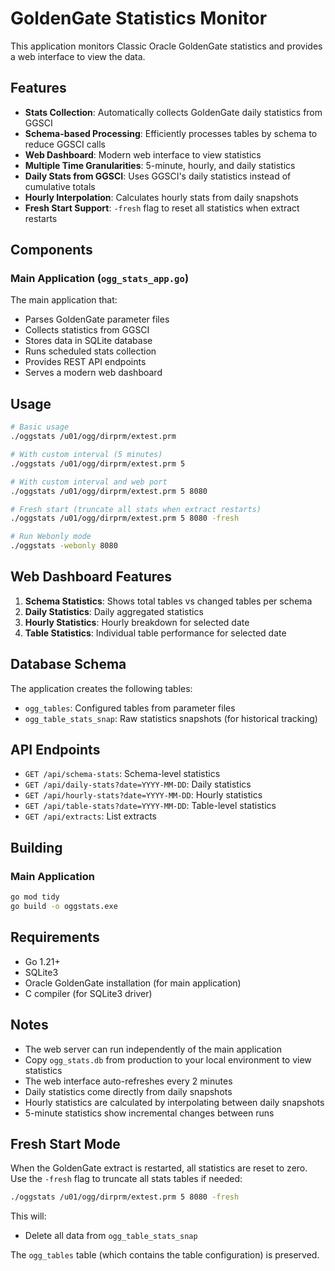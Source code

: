 # GoldenGate Statistics Monitor

This application monitors Classic Oracle GoldenGate statistics and provides a web interface to view the data.

## Features

- **Stats Collection**: Automatically collects GoldenGate daily statistics from GGSCI
- **Schema-based Processing**: Efficiently processes tables by schema to reduce GGSCI calls
- **Web Dashboard**: Modern web interface to view statistics
- **Multiple Time Granularities**: 5-minute, hourly, and daily statistics
- **Daily Stats from GGSCI**: Uses GGSCI's daily statistics instead of cumulative totals
- **Hourly Interpolation**: Calculates hourly stats from daily snapshots
- **Fresh Start Support**: `-fresh` flag to reset all statistics when extract restarts

## Components

### Main Application (`ogg_stats_app.go`)
The main application that:
- Parses GoldenGate parameter files
- Collects statistics from GGSCI
- Stores data in SQLite database
- Runs scheduled stats collection
- Provides REST API endpoints
- Serves a modern web dashboard


## Usage

```bash
# Basic usage
./oggstats /u01/ogg/dirprm/extest.prm

# With custom interval (5 minutes)
./oggstats /u01/ogg/dirprm/extest.prm 5

# With custom interval and web port
./oggstats /u01/ogg/dirprm/extest.prm 5 8080

# Fresh start (truncate all stats when extract restarts)
./oggstats /u01/ogg/dirprm/extest.prm 5 8080 -fresh

# Run Webonly mode
./oggstats -webonly 8080
```

## Web Dashboard Features

1. **Schema Statistics**: Shows total tables vs changed tables per schema
2. **Daily Statistics**: Daily aggregated statistics
3. **Hourly Statistics**: Hourly breakdown for selected date
4. **Table Statistics**: Individual table performance for selected date

## Database Schema

The application creates the following tables:

- `ogg_tables`: Configured tables from parameter files
- `ogg_table_stats_snap`: Raw statistics snapshots (for historical tracking)

## API Endpoints

- `GET /api/schema-stats`: Schema-level statistics
- `GET /api/daily-stats?date=YYYY-MM-DD`: Daily statistics
- `GET /api/hourly-stats?date=YYYY-MM-DD`: Hourly statistics
- `GET /api/table-stats?date=YYYY-MM-DD`: Table-level statistics
- `GET /api/extracts`: List extracts

## Building

### Main Application
```bash
go mod tidy
go build -o oggstats.exe
```


## Requirements

- Go 1.21+
- SQLite3
- Oracle GoldenGate installation (for main application)
- C compiler (for SQLite3 driver)

## Notes

- The web server can run independently of the main application
- Copy `ogg_stats.db` from production to your local environment to view statistics
- The web interface auto-refreshes every 2 minutes
- Daily statistics come directly from daily snapshots
- Hourly statistics are calculated by interpolating between daily snapshots
- 5-minute statistics show incremental changes between runs

## Fresh Start Mode

When the GoldenGate extract is restarted, all statistics are reset to zero. Use the `-fresh` flag to truncate all stats tables if needed:

```bash
./oggstats /u01/ogg/dirprm/extest.prm 5 8080 -fresh
```

This will:
- Delete all data from `ogg_table_stats_snap`

The `ogg_tables` table (which contains the table configuration) is preserved.

